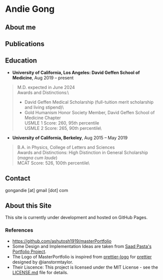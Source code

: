 # Andie Gong

## About me

## Publications

## Education
- **University of California, Los Angeles: David Geffen School of Medicine**, Aug 2019 – present
> M.D. expected in June 2024\
> Awards and Distinctions:\
> - David Geffen Medical Scholarship (full-tuition merit scholarship and living stipend)\
> - Gold Humanism Honor Society Member, David Geffen School of Medicine Chapter\
> USMLE 1 Score: 260, 95th percentile\
> USMLE 2 Score: 265, 90th percentile\

- **University of California, Berkeley**, Aug 2015 – May 2019
> B.A. in Physics, College of Letters and Sciences\
> Awards and Distinctions: High Distinction in General Scholarship (*magna cum laude*)\
> MCAT Score: 526, 100th percentile\

## Contact
gongandie [at] gmail [dot] com

## About this Site
This site is currently under development and hosted on GitHub Pages.

### References
- https://github.com/ashutosh1919/masterPortfolio 
- Some Design and Implementation Ideas are taken from [Saad Pasta's Portfolio Project](https://github.com/saadpasta/developerFolio).
- The Logo of MasterPortfolio is inspired from [prettier-logo](https://github.com/prettier/prettier-logo) for [prettier](https://github.com/prettier/prettier) designed by @ianstormtaylor.
- Their Liscence: This project is licensed under the MIT License - see the [LICENSE.md](./LICENSE) file for details.
